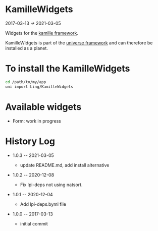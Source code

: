 KamilleWidgets
================
2017-03-13 -> 2021-03-05



Widgets for the [kamille framework](https://github.com/lingtalfi/kamille).


KamilleWidgets is part of the [universe framework](https://github.com/karayabin/universe-snapshot) and can therefore be installed as a planet.



To install the KamilleWidgets
=====================

```bash
cd /path/to/my/app
uni import Ling/KamilleWidgets
```




Available widgets
=====================

- Form: work in progress




History Log
===============

- 1.0.3 -- 2021-03-05

    - update README.md, add install alternative

- 1.0.2 -- 2020-12-08

    - Fix lpi-deps not using natsort.

- 1.0.1 -- 2020-12-04

    - Add lpi-deps.byml file

- 1.0.0 -- 2017-03-13

    - initial commit
